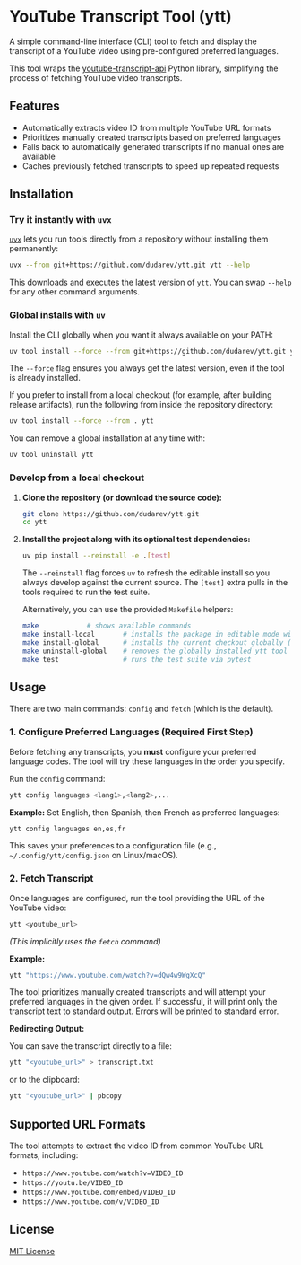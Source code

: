 # YouTube Transcript Tool (ytt)

A simple command-line interface (CLI) tool to fetch and display the transcript of a YouTube video using pre-configured preferred languages.

This tool wraps the [youtube-transcript-api](https://github.com/jdepoix/youtube-transcript-api) Python library, simplifying the process of fetching YouTube video transcripts.


## Features
- Automatically extracts video ID from multiple YouTube URL formats
- Prioritizes manually created transcripts based on preferred languages
- Falls back to automatically generated transcripts if no manual ones are available
- Caches previously fetched transcripts to speed up repeated requests


## Installation

### Try it instantly with `uvx`

[`uvx`](https://docs.astral.sh/uv/concepts/tools/#uvx) lets you run tools directly from a repository without installing them permanently:

```bash
uvx --from git+https://github.com/dudarev/ytt.git ytt --help
```

This downloads and executes the latest version of `ytt`. You can swap `--help` for any other command arguments.

### Global installs with `uv`

Install the CLI globally when you want it always available on your PATH:

```bash
uv tool install --force --from git+https://github.com/dudarev/ytt.git ytt
```

The `--force` flag ensures you always get the latest version, even if the tool is already installed.

If you prefer to install from a local checkout (for example, after building release artifacts), run the following from inside the repository directory:

```bash
uv tool install --force --from . ytt
```

You can remove a global installation at any time with:

```bash
uv tool uninstall ytt
```

### Develop from a local checkout

1.  **Clone the repository (or download the source code):**
    ```bash
    git clone https://github.com/dudarev/ytt.git
    cd ytt
    ```

2.  **Install the project along with its optional test dependencies:**

    ```bash
    uv pip install --reinstall -e .[test]
    ```

    The `--reinstall` flag forces `uv` to refresh the editable install so you always develop against the current source. The `[test]` extra pulls in the tools required to run the test suite.

    Alternatively, you can use the provided `Makefile` helpers:

    ```bash
    make            # shows available commands
    make install-local       # installs the package in editable mode with test dependencies (forced reinstall)
    make install-global      # installs the current checkout globally (forced reinstall)
    make uninstall-global    # removes the globally installed ytt tool
    make test                # runs the test suite via pytest
    ```


## Usage

There are two main commands: `config` and `fetch` (which is the default).

### 1. Configure Preferred Languages (Required First Step)

Before fetching any transcripts, you **must** configure your preferred language codes. The tool will try these languages in the order you specify.

Run the `config` command:

```bash
ytt config languages <lang1>,<lang2>,...
```

**Example:** Set English, then Spanish, then French as preferred languages:

```bash
ytt config languages en,es,fr
```

This saves your preferences to a configuration file (e.g., `~/.config/ytt/config.json` on Linux/macOS).

### 2. Fetch Transcript

Once languages are configured, run the tool providing the URL of the YouTube video:

```bash
ytt <youtube_url>
```
*(This implicitly uses the `fetch` command)*

**Example:**

```bash
ytt "https://www.youtube.com/watch?v=dQw4w9WgXcQ"
```

The tool prioritizes manually created transcripts and will attempt your preferred languages in the given order.
If successful, it will print only the transcript text to standard output. Errors will be printed to standard error.

**Redirecting Output:**

You can save the transcript directly to a file:

```bash
ytt "<youtube_url>" > transcript.txt
```

or to the clipboard:

```bash
ytt "<youtube_url>" | pbcopy
```

## Supported URL Formats

The tool attempts to extract the video ID from common YouTube URL formats, including:

*   `https://www.youtube.com/watch?v=VIDEO_ID`
*   `https://youtu.be/VIDEO_ID`
*   `https://www.youtube.com/embed/VIDEO_ID`
*   `https://www.youtube.com/v/VIDEO_ID`

## License

[MIT License](LICENSE)
